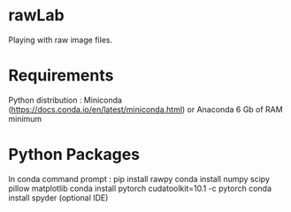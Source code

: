 # rawLab
Playing with raw image files.

# Requirements
Python distribution : Miniconda (https://docs.conda.io/en/latest/miniconda.html) or Anaconda
6 Gb of RAM minimum

# Python Packages
In conda command prompt :
pip install rawpy
conda install numpy scipy pillow matplotlib
conda install pytorch cudatoolkit=10.1 -c pytorch
conda install spyder (optional IDE)